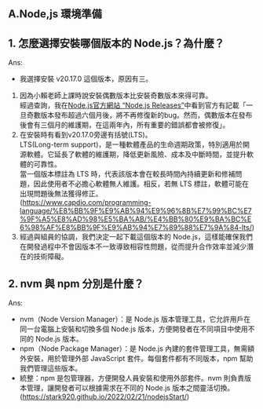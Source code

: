 A.Node,js 環境準備
---
## 1. 怎麼選擇安裝哪個版本的 Node.js？為什麼？
Ans:
- 我選擇安裝 v20.17.0 這個版本，原因有三。
1. 因為小賴老師上課時說安裝偶數版本比安裝奇數版本來得可靠。</br>經過查詢，我在[Node.js官方網站 “Node.js Releases”](https://nodejs.org/en/about/previous-releases)中看到官方有記載「一旦奇數版本發布超過六個月後，將不再修復新的bug。然而，偶數版本在發布後會有三個月的維護期，在這兩年內，所有重要的錯誤都會被修復」。
2. 在安裝時有看到v20.17.0旁邊有括號(LTS)。</br>LTS(Long-term support)，是一種軟體產品的生命週期政策，特別適用於開源軟體。它延長了軟體的維護期，降低更新風險、成本及中斷時間，並提升軟體的可靠性。</br>當一個版本標註為 LTS 時，代表該版本會在較長時間內持續更新和修補問題，因此使用者不必擔心軟體無人維護。相反，若無 LTS 標註，軟體可能在出現問題後無法獲得修正。</br>(https://www.capdio.com/programming-language/%E8%BB%9F%E9%AB%94%E9%96%8B%E7%99%BC%E7%9F%A5%E8%AD%98%E5%BA%AB/%E4%BB%80%E9%BA%BC%E6%98%AF%E8%BB%9F%E9%AB%94%E7%89%88%E7%9A%84-lts/)
3. 經過與組員的協調，我們決定一起下載這個版本的 Node.js，這樣能確保我們在開發過程中不會因版本不一致導致相容性問題，從而提升合作效率並減少潛在的技術障礙。
   
## 2. nvm 與 npm 分別是什麼？
Ans: 
- nvm（Node Version Manager）：是 Node.js 版本管理工具，它允許用戶在同一台電腦上安裝和切換多個 Node.js 版本，方便開發者在不同項目中使用不同的 Node.js 版本。
- npm（Node Package Manager）：是 Node.js 內建的套件管理工具，無需額外安裝，用於管理外部 JavaScript 套件。每個套件都有不同版本，npm 幫助我們管理這些版本。
- 統整：npm 是包管理器，方便開發人員安裝和使用外部套件。nvm 則負責版本管理，讓開發者可以根據需求在不同的 Node.js 版本之間靈活切換。
</br>(https://stark920.github.io/2022/02/21/nodejsStart/)

